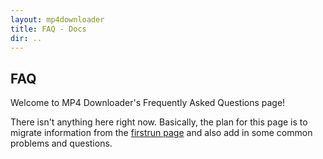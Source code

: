 ```yaml
---
layout: mp4downloader
title: FAQ - Docs
dir: ..
---
```

## FAQ

Welcome to MP4 Downloader's Frequently Asked Questions page!

There isn't anything here right now. Basically, the plan for this page is to migrate information from the [firstrun page](http://mp4downloader.mozdev.org/firstrun.html) and also add in some common problems and questions.